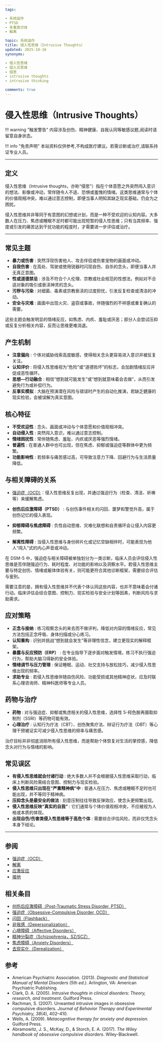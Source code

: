 ```yaml
---
tags:

- 系统运作
- PTSD
- 多重意识体
- 解离

topic: 系统运作
title: 侵入性思维（Intrusive Thoughts）
updated: 2025-10-16
synonyms:

- 侵入性思维
- 侵入式思维
- 侵思
- intrusive thoughts
- intrusive thinking

comments: true
---
```


# 侵入性思维（Intrusive Thoughts）

!!! warning "触发警告"
    内容涉及创伤、精神健康、自我认同等敏感议题,阅读时请留意自身状态。

!!! info "免责声明"
    本站资料仅供参考,不构成医疗建议。若需诊断或治疗,请联系持证专业人员。

---

## 定义

侵入性思维（Intrusive thoughts，亦称“侵思”）指在个体意愿之外突然闯入意识的想法、影像或冲动，常伴随令人不适、恐惧或羞愧的情绪。这类思维通常与个体的价值观相冲突，难以通过意志控制，即便当事人明知其缺乏现实基础，仍会为之困扰。

侵入性思维并非等同于有意图的幻想或计划，而是一种不受欢迎的认知内容。大多数人在压力、焦虑或睡眠不足时都可能出现短暂的侵入性思维；只有当其频率、强度或引发的痛苦达到干扰功能的程度时，才需要进一步评估或治疗。

---

## 常见主题

- **暴力或伤害** : 突然浮现伤害他人、攻击伴侣或伤害宠物的画面或冲动。
- **自我伤害** : 在高处、驾驶或使用锐器时闪现自伤、自杀的念头，即便当事人并无真正意图。
- **性或道德禁忌** : 涉及不符合个人伦理、宗教或社会规范的性想法，例如对不合适对象的吸引或亵渎神灵的念头。
- **污秽与污染** : 对细菌、毒素或宗教亵渎的过度担忧，引发反复检查或清洁的冲动。
- **安全与灾难** : 画面中出现火灾、盗窃或事故，伴随强烈的不祥感或重复确认的需要。

这些主题会触发明显的情绪反应，如焦虑、内疚、羞耻或厌恶；部分人会尝试压抑或反复分析相关内容，反而让思维更难消退。

## 产生机制

- **注意偏向** : 个体对威胁线索高度敏感，使得相关念头更容易进入意识并被反复关注。
- **认知评价** : 将侵入性思维视为“危险”或“道德败坏”的标志，会加剧情绪反应并促成恶性循环。
- **思想—行动融合** : 相信“想到就可能发生”或“想到就意味着会去做”，从而引发避免行为或补偿行为。
- **反事实模拟** : 大脑在预演潜在风险与错误时产生的自动化推演，若缺乏健康的现实检验，会被误解为真实意图。

## 核心特征

- **不受欢迎性** : 念头、画面或冲动与个体意愿和价值观相冲突。
- **自动侵入性** : 突然闯入意识，难以通过意志控制。
- **情绪困扰性** : 常伴随焦虑、羞耻、内疚或厌恶等强烈情绪。
- **普遍性** : 在普通人群中也可出现，但在焦虑、抑郁或强迫症等群体中更为频繁。
- **功能影响性** : 若频率与痛苦感过高，可导致注意力下降、回避行为与生活质量降低。

## 与相关障碍的关系

- [强迫症（OCD）](OCD.md)：侵入性思维反复出现，并通过强迫行为（检查、清洁、祈祷等）来缓解焦虑。

- **创伤后应激障碍（PTSD）** : 与创伤事件相关的闪回、噩梦和警觉升高，属于创伤记忆的侵入表现。
- **抑郁障碍与焦虑障碍** : 负性自动思维、灾难化联想和自责循环会让侵入内容更频繁。
- **解离性障碍** : 当侵入性思维与身份碎片化或记忆空缺相伴时，可能表现为他人“闯入”式的内心声音或冲动。

在 DSM-5 中，强迫症与相关障碍被单独划分为一类诊断，临床人员会评估侵入性思维是否伴随强迫行为、耗时程度、对功能的影响以及洞察水平。若侵入性思维主要与特定创伤、情绪或躯体体验有关，则可能更符合其他诊断框架，需要综合评估与鉴别。

需要注意的是，拥有侵入性思维并不代表个体认同这些内容，也并不意味着会付诸行动。临床评估会综合意图、控制力、现实检验与安全计划等因素，判断风险与求助需求。

## 应对策略

- **正念与接纳** : 练习观察念头的来去而不做评判，降低对内容的情绪反应，常见方法包括正念呼吸、身体扫描或分心练习。
- **认知重构** : 识别并挑战“想到就会发生”等非理性信念，建立更现实的解释框架。
- **暴露与反应预防（ERP）** : 在专业指导下逐步面对触发情境，练习不执行强迫行为，帮助大脑习得新的安全体验。
- **情绪调节与压力管理** : 保证睡眠、运动、社交支持与放松技巧，减少侵入性思维出现的频率。
- **求助专业** : 若侵入性思维伴随自伤风险、功能受损或其他精神症状，应及时联系心理咨询师、精神科医师等专业人员。

## 药物与治疗

- **药物** : 对与强迫症、抑郁或焦虑相关的侵入性思维，选择性 5-羟色胺再摄取抑制剂（SSRI）等药物可能有效。
- **心理治疗** : 认知行为疗法（CBT）、创伤聚焦疗法、辩证行为疗法（DBT）等心理干预被证实可减少侵入性思维的频率与痛苦感。

治疗目标并非彻底消除所有侵入性思维，而是帮助个体恢复对生活的掌控感，降低念头对行为与情绪的影响。

## 常见误区

- **有侵入性思维就会付诸行动** : 绝大多数人并不会根据侵入性思维采取行动，临床上判断风险需结合意图、控制力与现实检验。
- **侵入性思维只出现在“严重精神病”中** : 普通人在压力、焦虑或睡眠不足时也可能出现，并不等同于精神病。
- **压抑念头是最安全的做法** : 刻意压制往往导致反弹效应，使念头更频繁出现。
- **侵入性思维反映“真实的自我”** : 它们通常与个体价值观相冲突，不应被视为人格或本质的体现。
- **出现自伤/伤害类侵入性思维等于高危个体** : 需要综合评估风险，而非仅凭念头本身下结论。

---

## 参阅

- [强迫症（OCD）](OCD.md)
- [解离](Dissociation.md)
- [应激反应](Stress-Response.md)
- [接地](Grounding.md)

## 相关条目

- [创伤后应激障碍（Post-Traumatic Stress Disorder, PTSD）](PTSD.md)
- [强迫症（Obsessive-Compulsive Disorder, OCD）](OCD.md)
- [闪回（Flashback）](Flashback.md)
- [非我感（Depersonalization）](Not-Me-Feeling.md)
- [心境障碍（Affective Disorders）](Affective-Disorders.md)
- [精神分裂症（Schizophrenia，SZ/SCZ）](Schizophrenia-SZ.md)
- [焦虑障碍（Anxiety Disorders）](Anxiety-Disorders.md)
- [去现实化（Derealization）](Derealization.md)

## 参考

- American Psychiatric Association. (2013). _Diagnostic and Statistical Manual of Mental Disorders (5th ed.)_. Arlington, VA: American Psychiatric Publishing.
- Clark, D. A. (2005). _Intrusive thoughts in clinical disorders: Theory, research, and treatment_. Guilford Press.
- Rachman, S. (2007). Unwanted intrusive images in obsessive compulsive disorders. _Journal of Behavior Therapy and Experimental Psychiatry, 38_(4), 402–410.
- Wells, A. (2009). _Metacognitive therapy for anxiety and depression_. Guilford Press.
- Abramowitz, J. S., McKay, D., & Storch, E. A. (2017). _The Wiley handbook of obsessive compulsive disorders_. Wiley-Blackwell.
